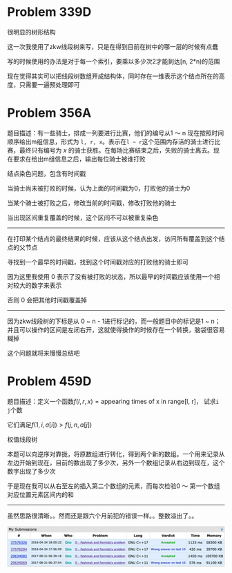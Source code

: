 # Problem 339D

很明显的树形结构

这一次我使用了zkw线段树来写，只是在得到目前在树中的哪一层的时候有点蠢

写的时候使用的办法是对于每一个索引，要乘以多少次2才能到达[n, 2*n)的范围

现在觉得其实可以把线段树数组开成结构体，同时存在一维表示这个结点所在的高度，只需要一遍预处理即可

# Problem 356A

题目描述：有一些骑士，排成一列要进行比赛，他们的编号从1 ～ n   现在按照时间顺序给出m组信息，形式为 `l, r, x`。表示在`l ~ r`这个范围内存活的骑士进行比赛，最终只有编号为 $x$ 的骑士获胜。在每场比赛结束之后，失败的骑士离去。现在要求在给出m组信息之后，输出每位骑士被谁打败

结点染色问题，包含有时间戳

当骑士尚未被打败的时候，认为上面的时间戳为0，打败他的骑士为0

当某个骑士被打败之后，修改当前的时间戳，修改打败他的骑士

当出现区间重复覆盖的时候，这个区间不可以被重复染色

---

在打印某个结点的最终结果的时候，应该从这个结点出发，访问所有覆盖到这个结点的父节点

寻找到一个最早的时间戳，找到这个时间戳对应的打败他的骑士即可

因为这里我使用 0 表示了没有被打败的状态，所以最早的时间戳应该使用一个相对较大的数字来表示

否则 0 会把其他时间戳覆盖掉

---

因为zkw线段树的下标是从 0 ~ n - 1进行标记的，而一般题目中的标记是1 ~ n；并且可以操作的区间是左闭右开，这就使得操作的时候存在一个转换，脑袋很容易糊掉

这个问题就将来慢慢总结吧

# Problem 459D

题目描述：定义一个函数$f(l, r, x) = \text{appearing times of x in range[l, r]}$， 试求`i j`个数

它们满足$f(1, i, a[i]) > f(j, n, a[j])$	

权值线段树

本题可以向逆序对靠拢，将原数组进行转化，得到两个新的数组。一个用来记录从左边开始到现在，目前的数出现了多少次，另外一个数组记录从右边到现在，这个数字出现了多少次

于是现在我可以从右至左的插入第二个数组的元素，而每次检验0 ～ 第一个数组对应位置元素区间内的和

---

虽然思路很清晰。。然而还是跟六个月前犯的错误一样。。整数溢出了。。

![Figure1](https://github.com/qhb1001/For-that-dream/blob/master/Codeforces/Segment%20Tree%20Problem/Figure1.png)

